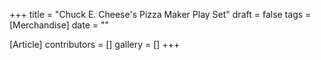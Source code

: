 +++
title = "Chuck E. Cheese's Pizza Maker Play Set"
draft = false
tags = [Merchandise]
date = ""

[Article]
contributors = []
gallery = []
+++